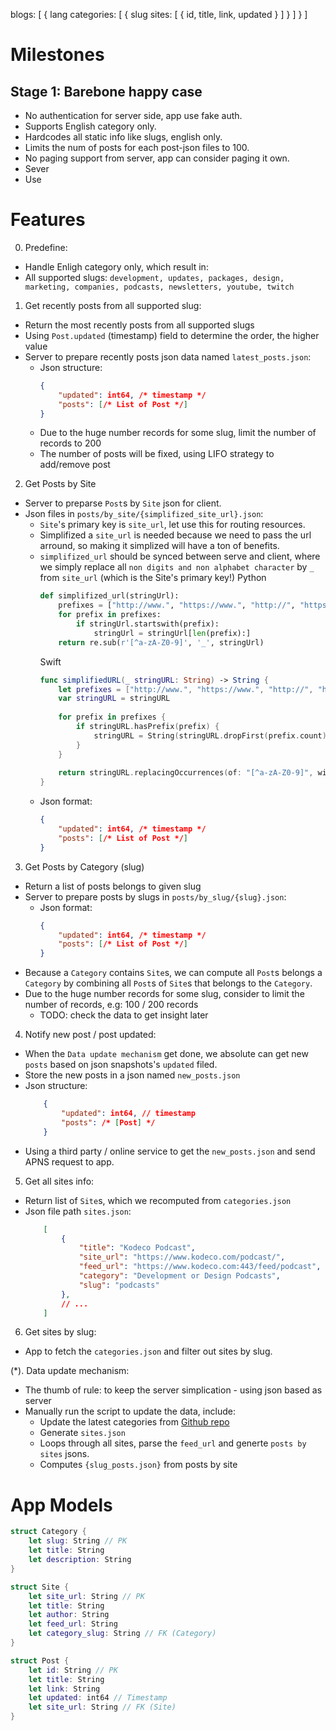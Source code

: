 

blogs: [
    {
        lang
        categories: [
            {
                slug
                sites: [ { id, title, link, updated } ]
            }
        ]
    }
]

# Milestones
## Stage 1: Barebone happy case
- No authentication for server side, app use fake auth.
- Supports English category only.
- Hardcodes all static info like slugs, english only.
- Limits the num of posts for each post-json files to 100.
- No paging support from server, app can consider paging it own.
- Sever 
- Use 



# Features
0. Predefine:
- Handle Enligh category only, which result in:
- All supported slugs: `development, updates, packages, design, marketing, companies, podcasts, newsletters, youtube, twitch`

1. Get recently posts from all supported slug:
- Return the most recently posts from all supported slugs
- Using `Post.updated` (timestamp) field to determine the order, the higher value
- Server to prepare recently posts json data named `latest_posts.json`:
    + Json structure:
        ```json
        {
            "updated": int64, /* timestamp */
            "posts": [/* List of Post */]
        }
        ```
    + Due to the huge number records for some slug, limit the number of records to 200
    + The number of posts will be fixed, using LIFO strategy to add/remove post


2. Get Posts by Site
- Server to preparse `Post`s by `Site` json for client.
- Json files in `posts/by_site/{simplifized_site_url}.json`:
    + `Site`'s primary key is `site_url`, let use this for routing resources.
    + Simplifized a `site_url` is needed because we need to pass the url arround, so making it simplized will have a ton of benefits.
    + `simplifized_url` should be synced between serve and client, where we simply replace all `non digits and non alphabet character` by `_` from `site_url` (which is the Site's primary key!)
        Python
        ```python
        def simplifized_url(stringUrl):
            prefixes = ["http://www.", "https://www.", "http://", "https://"]
            for prefix in prefixes:
                if stringUrl.startswith(prefix):
                    stringUrl = stringUrl[len(prefix):]
            return re.sub(r'[^a-zA-Z0-9]', '_', stringUrl)
        ```
        Swift
        ```swift
        func simplifiedURL(_ stringURL: String) -> String {
            let prefixes = ["http://www.", "https://www.", "http://", "https://"]
            var stringURL = stringURL
            
            for prefix in prefixes {
                if stringURL.hasPrefix(prefix) {
                    stringURL = String(stringURL.dropFirst(prefix.count))
                }
            }
            
            return stringURL.replacingOccurrences(of: "[^a-zA-Z0-9]", with: "_", options: .regularExpression)
        }

        ```
    + Json format:
        ```json
        {
            "updated": int64, /* timestamp */
            "posts": [/* List of Post */]
        }
        ```


3. Get Posts by Category (slug)
- Return a list of posts belongs to given slug
- Server to prepare posts by slugs in `posts/by_slug/{slug}.json`:
    + Json format:
        ```json
        {
            "updated": int64, /* timestamp */
            "posts": [/* List of Post */]
        }
        ```
- Because a `Category` contains `Site`s, we can compute all `Post`s belongs a `Category` by combining all `Post`s of `Site`s that belongs to the `Category`.
- Due to the huge number records for some slug, consider to limit the number of records, e.g: 100 / 200 records
    + TODO: check the data to get insight later


4. Notify new post / post updated:
- When the `Data update mechanism` get done, we absolute can get new `posts` based on json snapshots's `updated` filed.
- Store the new posts in a json named `new_posts.json`
- Json structure:
    ```json
        {
            "updated": int64, // timestamp
            "posts": /* [Post] */
        }
    ```
- Using a third party / online service to get the `new_posts.json` and send APNS request to app. 

5. Get all sites info:
- Return list of `Site`s, which we recomputed from `categories.json`
- Json file path `sites.json`:
    ```json
        [
            {
                "title": "Kodeco Podcast",
                "site_url": "https://www.kodeco.com/podcast/",
                "feed_url": "https://www.kodeco.com:443/feed/podcast",
                "category": "Development or Design Podcasts",
                "slug": "podcasts"
            },
            // ...
        ]
    ```

6. Get sites by slug:
- App to fetch the `categories.json` and filter out sites by slug.


(*). Data update mechanism:
- The thumb of rule: to keep the server simplication - using json based as server
- Manually run the script to update the data, include:
    + Update the latest categories from [Github repo](https://raw.githubusercontent.com/daveverwer/iOSDevDirectory/main/blogs.json)
    + Generate `sites.json`
    + Loops through all sites, parse the `feed_url` and generte `posts by sites` jsons.
    + Computes `{slug_posts.json}` from posts by site


# App Models
```swift
struct Category {
    let slug: String // PK
    let title: String 
    let description: String
}

struct Site {
    let site_url: String // PK
    let title: String
    let author: String
    let feed_url: String
    let category_slug: String // FK (Category)
}

struct Post {
    let id: String // PK
    let title: String 
    let link: String 
    let updated: int64 // Timestamp
    let site_url: String // FK (Site)
}
```